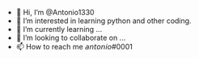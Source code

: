 - 👋 Hi, I’m @Antonio1330
- 👀 I’m interested in learning python and other coding.
- 🌱 I’m currently learning ...
- 💞️ I’m looking to collaborate on ...
- 📫 How to reach me 𝘢𝘯𝘵𝘰𝘯𝘪𝘰#0001

<!---
Antonio1330/Antonio1330 is a ✨ special ✨ repository because its `README.md` (this file) appears on your GitHub profile.
You can click the Preview link to take a look at your changes.
--->
